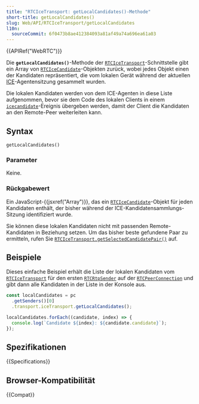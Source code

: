 ```yaml
---
title: "RTCIceTransport: getLocalCandidates()-Methode"
short-title: getLocalCandidates()
slug: Web/API/RTCIceTransport/getLocalCandidates
l10n:
  sourceCommit: 6f0473b8ae412384093a81af49a74a696ea61a03
---
```


{{APIRef("WebRTC")}}

Die **`getLocalCandidates()`**-Methode der [`RTCIceTransport`](/de/docs/Web/API/RTCIceTransport)-Schnittstelle gibt ein Array von [`RTCIceCandidate`](/de/docs/Web/API/RTCIceCandidate)-Objekten zurück, wobei jedes Objekt einen der Kandidaten repräsentiert, die vom lokalen Gerät während der aktuellen [ICE](/de/docs/Glossary/ICE)-Agentensitzung gesammelt wurden.

Die lokalen Kandidaten werden von dem ICE-Agenten in diese Liste aufgenommen, bevor sie dem Code des lokalen Clients in einem [`icecandidate`](/de/docs/Web/API/RTCPeerConnection/icecandidate_event)-Ereignis übergeben werden, damit der Client die Kandidaten an den Remote-Peer weiterleiten kann.

## Syntax

```js-nolint
getLocalCandidates()
```

### Parameter

Keine.

### Rückgabewert

Ein JavaScript-{{jsxref("Array")}}, das ein [`RTCIceCandidate`](/de/docs/Web/API/RTCIceCandidate)-Objekt für jeden Kandidaten enthält, der bisher während der ICE-Kandidatensammlungs-Sitzung identifiziert wurde.

Sie können diese lokalen Kandidaten nicht mit passenden Remote-Kandidaten in Beziehung setzen. Um das bisher beste gefundene Paar zu ermitteln, rufen Sie [`RTCIceTransport.getSelectedCandidatePair()`](/de/docs/Web/API/RTCIceTransport/getSelectedCandidatePair) auf.

## Beispiele

Dieses einfache Beispiel erhält die Liste der lokalen Kandidaten vom [`RTCIceTransport`](/de/docs/Web/API/RTCIceTransport) für den ersten [`RTCRtpSender`](/de/docs/Web/API/RTCRtpSender) auf der [`RTCPeerConnection`](/de/docs/Web/API/RTCPeerConnection) und gibt dann alle Kandidaten in der Liste in der Konsole aus.

```js
const localCandidates = pc
  .getSenders()[0]
  .transport.iceTransport.getLocalCandidates();

localCandidates.forEach((candidate, index) => {
  console.log(`Candidate ${index}: ${candidate.candidate}`);
});
```

## Spezifikationen

{{Specifications}}

## Browser-Kompatibilität

{{Compat}}
